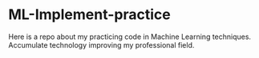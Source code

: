 # ML-Implement-practice
Here is a repo about my practicing code in Machine Learning techniques.
Accumulate technology improving my professional field.
